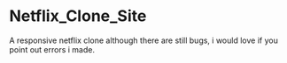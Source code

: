 # Netflix_Clone_Site
A responsive netflix clone although there are still bugs, i would love if you point out errors i made.
